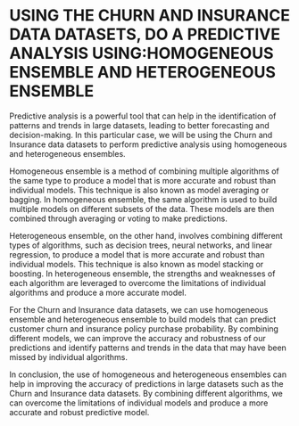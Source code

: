 # USING THE CHURN AND INSURANCE DATA DATASETS, DO A PREDICTIVE ANALYSIS USING:HOMOGENEOUS ENSEMBLE AND HETEROGENEOUS ENSEMBLE
Predictive analysis is a powerful tool that can help in the identification of patterns and trends in large datasets, leading to better forecasting and decision-making. In this particular case, we will be using the Churn and Insurance data datasets to perform predictive analysis using homogeneous and heterogeneous ensembles. 

Homogeneous ensemble is a method of combining multiple algorithms of the same type to produce a model that is more accurate and robust than individual models. This technique is also known as model averaging or bagging. In homogeneous ensemble, the same algorithm is used to build multiple models on different subsets of the data. These models are then combined through averaging or voting to make predictions.

Heterogeneous ensemble, on the other hand, involves combining different types of algorithms, such as decision trees, neural networks, and linear regression, to produce a model that is more accurate and robust than individual models. This technique is also known as model stacking or boosting. In heterogeneous ensemble, the strengths and weaknesses of each algorithm are leveraged to overcome the limitations of individual algorithms and produce a more accurate model.

For the Churn and Insurance data datasets, we can use homogeneous ensemble and heterogeneous ensemble to build models that can predict customer churn and insurance policy purchase probability. By combining different models, we can improve the accuracy and robustness of our predictions and identify patterns and trends in the data that may have been missed by individual algorithms.

In conclusion, the use of homogeneous and heterogeneous ensembles can help in improving the accuracy of predictions in large datasets such as the Churn and Insurance data datasets. By combining different algorithms, we can overcome the limitations of individual models and produce a more accurate and robust predictive model.
